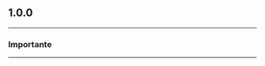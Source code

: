 ## 1.0.0
---------------------------------------------------------------------------------------------------------------------
### Importante
---------------------------------------------------------------------------------------------------------------------
